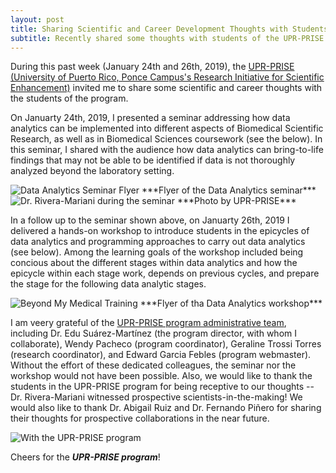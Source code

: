 ```yaml
---
layout: post
title: Sharing Scientific and Career Development Thoughts with Students of the UPR-Ponce Campus
subtitle: Recently shared some thoughts with students of the UPR-PRISE Program
---
```


During this past week (January 24th and 26th, 2019), the <a href="http://prise.uprp.edu" target="_blank">UPR-PRISE (University of Puerto Rico, Ponce Campus's Research Initiative for Scientific Enhancement)</a> invited me to share some scientific and career thoughts with the students of the program. 

On Januarty 24th, 2019, I presented a seminar addressing how data analytics can be implemented into different aspects of Biomedical Scientific Research, as well as in Biomedical Sciences coursework (see the below). In this seminar, I shared with the audience how data analytics can bring-to-life findings that may not be able to be identified if data is not thoroughly analyzed beyond the laboratory setting. 

<img src="/img/Flyer_Seminar_UPR-PRISE_Jan_24_Felix_Rivera.png" alt="Data Analytics Seminar Flyer" class="inline"/>
***Flyer of the Data Analytics seminar***

<img src="/img/seminar-presentation.jpg" alt="Dr. Rivera-Mariani during the seminar" class="inline"/>
***Photo by UPR-PRISE***

In a follow up to the seminar shown above, on Januarty 26th, 2019 I delivered a hands-on workshop to introduce students in the epicycles of data analytics and programming approaches to carry out data analytics (see below). Among the learning goals of the workshop included being concious about the different stages within data analytics and how the epicycle within each stage work, depends on previous cycles, and prepare the stage for the following data analytic stages. 

<img src="/img/Flyer_Workshop_UPR-PRISE_Jan_26_Felix_Rivera.png" alt="Beyond My Medical Training" class="inline"/>
***Flyer of tha Data Analytics workshop***

I am veery grateful of the <a href="http://prise.uprp.edu/prise-key-personnel-staff-and-students/administrative-personnel-2/" target="_blank">UPR-PRISE program administrative team</a>, including Dr. Edu Suárez-Martínez (the program director, with whom I collaborate), Wendy Pacheco (program coordinator), Geraline Trossi Torres (research coordinator), and Edward Garcia Febles (program webmaster). Without the effort of these dedicated colleagues, the seminar nor the workshop would not have been possible. Also, we would like to thank the students in the UPR-PRISE program for being receptive to our thoughts -- Dr. Rivera-Mariani witnessed prospective scientists-in-the-making! We would also like to thank Dr. Abigail Ruiz and Dr. Fernando Piñero for sharing their thoughts for prospective collaborations in the near future. 

<img src="/img/with-upr-prise.jpg" alt="With the UPR-PRISE program" class="inline"/>


Cheers for the ***UPR-PRISE program***!

